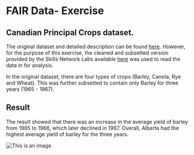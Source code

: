 # FAIR Data- Exercise

## Canadian Principal Crops dataset.

The original dataset and detailed description can be found [here](https://www150.statcan.gc.ca/t1/tbl1/en/tv.action?pid=3210035901). However, for the purpose of this exercise, the cleaned and subsetted version provided by the Skills Network Labs available [here](https://cf-courses-data.s3.us.cloud-object-storage.appdomain.cloud/IBM-RP0203EN-SkillsNetwork/labs/Practice%20Assignment/Annual_Crop_Data.csv) was used to read the data in for analysis.

In the original dataset, there are four types of crops (Barley, Canola, Rye and Wheat). This was further subsetted to contain only Barley for three years (1965 - 1967).

## Result

The result showed that there was an increase in the average yield of barley from 1965 to 1966, which later declined in 1967. Overall, Alberta had the highest average yield of barley for the three years.

![This is an image](https://github.com/GakenouOF/FAIR-Data---Exercise/blob/main/cropbar.png)


